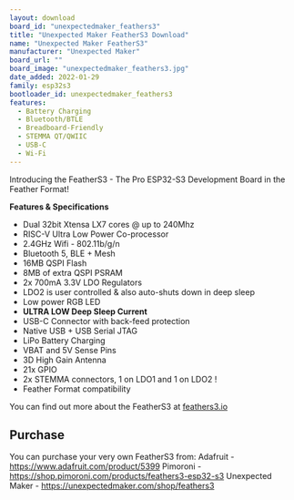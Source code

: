 ```yaml
---
layout: download
board_id: "unexpectedmaker_feathers3"
title: "Unexpected Maker FeatherS3 Download"
name: "Unexpected Maker FeatherS3"
manufacturer: "Unexpected Maker"
board_url: ""
board_image: "unexpectedmaker_feathers3.jpg"
date_added: 2022-01-29
family: esp32s3
bootloader_id: unexpectedmaker_feathers3
features:
  - Battery Charging
  - Bluetooth/BTLE
  - Breadboard-Friendly
  - STEMMA QT/QWIIC
  - USB-C
  - Wi-Fi
---
```


Introducing the FeatherS3 - The Pro ESP32-S3 Development Board in the Feather Format!

**Features & Specifications**
- Dual 32bit Xtensa LX7 cores @ up to 240Mhz
- RISC-V Ultra Low Power Co-processor
- 2.4GHz Wifi - 802.11b/g/n
- Bluetooth 5, BLE + Mesh
- 16MB QSPI Flash
- 8MB of extra QSPI PSRAM
- 2x 700mA 3.3V LDO Regulators
- LDO2 is user controlled & also auto-shuts down in deep sleep
- Low power RGB LED
- **ULTRA LOW Deep Sleep Current**
- USB-C Connector with back-feed protection
- Native USB + USB Serial JTAG
- LiPo Battery Charging
- VBAT and 5V Sense Pins
- 3D High Gain Antenna
- 21x GPIO
- 2x STEMMA connectors, 1 on LDO1 and 1 on LDO2 !
- Feather Format compatibility

You can find out more about the FeatherS3 at [feathers3.io](https://feathers3.io)

## Purchase
You can purchase your very own FeatherS3 from:
Adafruit - https://www.adafruit.com/product/5399
Pimoroni - https://shop.pimoroni.com/products/feathers3-esp32-s3
Unexpected Maker - https://unexpectedmaker.com/shop/feathers3
